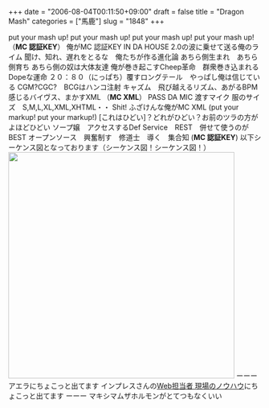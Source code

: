 +++
date = "2006-08-04T00:11:50+09:00"
draft = false
title = "Dragon Mash"
categories = ["馬鹿"]
slug = "1848"
+++

put your mash up! put your mash up!
put your mash up! put your mash up!
（<b>MC 認証KEY</b>）
俺がMC 認証KEY IN DA HOUSE
2.0の波に乗せて送る俺のライム
聞け、知れ、遅れをとるな　俺たちが作る進化論
あちら側生まれ　あちら側育ち
あちら側の奴は大体友達
俺が巻き起こすCheep革命　群衆巻き込まれるDopeな運命
２０：８０（にっぱち）覆すロングテール　やっぱし俺は信じている
CGM?CGC?　BCGはハンコ注射
キャズム　飛び越えるリズム、あがるBPM
感じるバイヴス、まかすXML
（<b>MC XML</b>）
PASS DA MIC 渡すマイク
服のサイズ　S,M,L,XL,XML,XHTML・・
Shit! ふざけんな俺がMC XML (put your markup! put your markup!)
[これはひどい]？どれがひどい？お前のツラの方がよほどひどい
ソープ嬢　アクセスするDef Service　REST　併せて使うのがBEST
オープンソース　興奮制す　修道士　導く　集合知
(<b>MC 認証KEY</b>)
以下シーケンス図となっております（シーケンス図！シーケンス図！）
<img src="http://jugemkey.jp/img/api/auth/auth_api_sequence.png" width="450">
ーーー
アエラにちょこっと出てます
インプレスさんの<a href="http://home.impress.co.jp/reference/57604.htm" target="_blank">Web担当者 現場のノウハウ</a>にちょこっと出てます
ーーー
マキシマムザホルモンがとてつもなくいい
